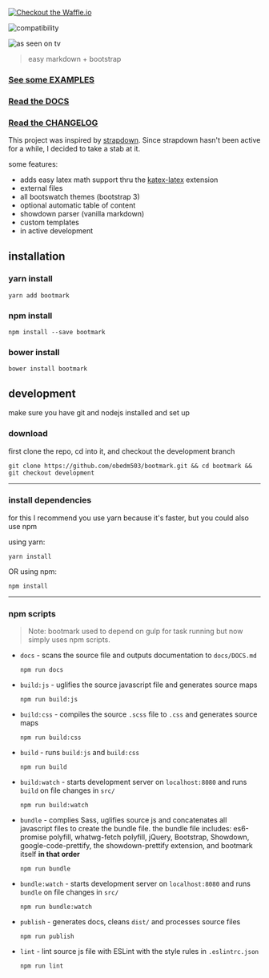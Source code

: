 [![Checkout the Waffle.io](https://badge.waffle.io/obedm503/bootmark.png?label=ready&title=Ready)](https://waffle.io/obedm503/bootmark)

![compatibility](http://forthebadge.com/images/badges/compatibility-club-penguin.svg)

![as seen on tv](http://forthebadge.com/images/badges/as-seen-on-tv.svg)

> easy markdown + bootstrap

### [See some EXAMPLES](https://obedm503.github.io/bootmark/docs/examples.html)

### [Read the DOCS](https://obedm503.github.io/bootmark/docs/)

### [Read the CHANGELOG](http://obedm503.github.io/bootmark/index.html?src=CHANGELOG.md)

This project was inspired by [strapdown](https://github.com/arturadib/strapdown/). Since strapdown hasn't been active for a while, I decided to take a stab at it.

some features:
- adds easy latex math support thru the [katex-latex](https://obedm503.github.io/katex-latex/) extension
- external files
- all bootswatch themes (bootstrap 3)
- optional automatic table of content
- showdown parser (vanilla markdown)
- custom templates
- in active development

## installation

### yarn install

```
yarn add bootmark
```

### npm install
```
npm install --save bootmark
```

### bower install
```
bower install bootmark
```

## development

make sure you have git and nodejs installed and set up

### download

first clone the repo, cd into it, and checkout the development branch
```
git clone https://github.com/obedm503/bootmark.git && cd bootmark && git checkout development
```
----
### install dependencies

for this I recommend you use yarn because it's faster, but you could also use npm

using yarn:
```
yarn install
```
OR using npm:
```
npm install
```
----
### npm scripts

> Note: bootmark used to depend on gulp for task running but now simply uses npm scripts.

- `docs` - scans the source file and outputs documentation to `docs/DOCS.md`
    ```
    npm run docs
    ```

- `build:js` - uglifies the source javascript file and generates source maps
    ```
    npm run build:js
    ```

- `build:css` - compiles the source `.scss` file to `.css` and generates source maps
    ```
    npm run build:css
    ```

- `build` - runs `build:js` and `build:css`
    ```
    npm run build
    ```

- `build:watch` - starts development server on `localhost:8080` and runs `build` on file changes in `src/`
    ```
    npm run build:watch
    ```

- `bundle` - complies Sass, uglifies source js and concatenates all javascript
files to create the bundle file. the bundle file includes: es6-promise polyfill,
whatwg-fetch polyfill, jQuery, Bootstrap, Showdown, google-code-prettify, the
showdown-prettify extension, and bootmark itself **in that order**
    ```
    npm run bundle
    ```

- `bundle:watch` - starts development server on `localhost:8080` and runs `bundle` on file changes in `src/`
    ```
    npm run bundle:watch
    ```

- `publish` - generates docs, cleans `dist/` and processes source files
    ```
    npm run publish
    ```

- `lint` - lint source js file with ESLint with the style rules in `.eslintrc.json`

    ```
    npm run lint
    ```
